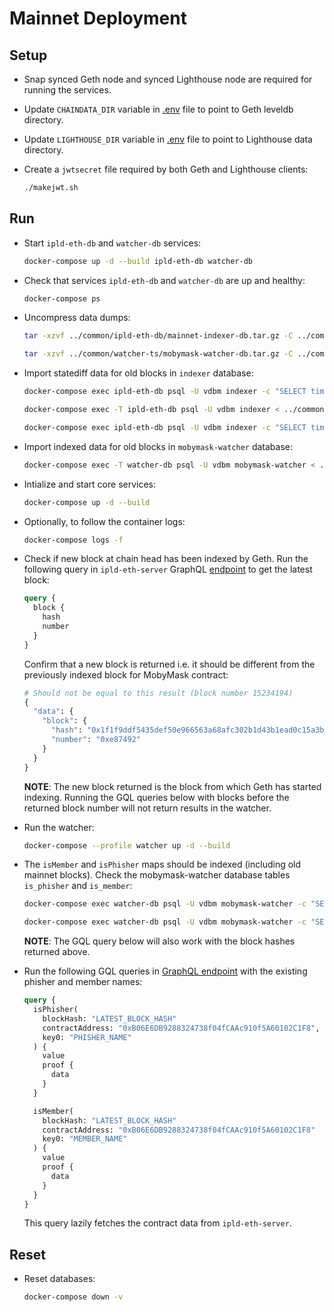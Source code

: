 # Mainnet Deployment

## Setup

* Snap synced Geth node and synced Lighthouse node are required for running the services.

* Update `CHAINDATA_DIR` variable in [.env](./.env) file to point to Geth leveldb directory.

* Update `LIGHTHOUSE_DIR` variable in [.env](./.env) file to point to Lighthouse data directory.

* Create a `jwtsecret` file required by both Geth and Lighthouse clients:

  ```bash
  ./makejwt.sh
  ```

## Run

* Start `ipld-eth-db` and `watcher-db` services:

  ```bash
  docker-compose up -d --build ipld-eth-db watcher-db
  ```

* Check that services `ipld-eth-db` and `watcher-db` are up and healthy:

  ```bash
  docker-compose ps
  ```

* Uncompress data dumps:

  ```bash
  tar -xzvf ../common/ipld-eth-db/mainnet-indexer-db.tar.gz -C ../common/ipld-eth-db/

  tar -xzvf ../common/watcher-ts/mobymask-watcher-db.tar.gz -C ../common/watcher-ts/
  ```

* Import statediff data for old blocks in `indexer` database:

  ```bash
  docker-compose exec ipld-eth-db psql -U vdbm indexer -c "SELECT timescaledb_pre_restore();"

  docker-compose exec -T ipld-eth-db psql -U vdbm indexer < ../common/ipld-eth-db/mainnet-indexer-db.sql

  docker-compose exec ipld-eth-db psql -U vdbm indexer -c "SELECT timescaledb_post_restore();"
  ```

* Import indexed data for old blocks in `mobymask-watcher` database:

  ```bash
  docker-compose exec -T watcher-db psql -U vdbm mobymask-watcher < ../common/watcher-ts/mobymask-watcher-db.sql
  ```

* Intialize and start core services:

  ```bash
  docker-compose up -d --build
  ```

* Optionally, to follow the container logs:

  ```bash
  docker-compose logs -f
  ```

* Check if new block at chain head has been indexed by Geth. Run the following query in `ipld-eth-server` GraphQL [endpoint](http://127.0.0.1:8083/graphiql) to get the latest block:

  ```graphql
  query {
    block {
      hash
      number
    }
  }
  ```

  Confirm that a new block is returned i.e. it should be different from the previously indexed block for MobyMask contract:

  ```graphql
  # Should not be equal to this result (block number 15234194)
  {
    "data": {
      "block": {
        "hash": "0x1f1f9ddf5435def50e966563a68afc302b1d43b1ead0c15a3b3397a17c452eb9",
        "number": "0xe87492"
      }
    }
  }
  ```

  **NOTE**: The new block returned is the block from which Geth has started indexing. Running the GQL queries below with blocks before the returned block number will not return results in the watcher.

* Run the watcher:

  ```bash
  docker-compose --profile watcher up -d --build
  ```

* The `isMember` and `isPhisher` maps should be indexed (including old mainnet blocks). Check the mobymask-watcher database tables `is_phisher` and `is_member`:

  ```bash
  docker-compose exec watcher-db psql -U vdbm mobymask-watcher -c "SELECT block_hash, block_number, contract_address, key0, value FROM is_member"
  ```

  ```bash
  docker-compose exec watcher-db psql -U vdbm mobymask-watcher -c "SELECT block_hash, block_number, contract_address, key0, value FROM is_phisher"
  ```

  **NOTE**: The GQL query below will also work with the block hashes returned above.

* Run the following GQL queries in [GraphQL endpoint](http://127.0.0.1:3001/graphql) with the existing phisher and member names:

  ```graphql
  query {
    isPhisher(
      blockHash: "LATEST_BLOCK_HASH"
      contractAddress: "0xB06E6DB9288324738f04fCAAc910f5A60102C1F8",
      key0: "PHISHER_NAME"
    ) {
      value
      proof {
        data
      }
    }

    isMember(
      blockHash: "LATEST_BLOCK_HASH"
      contractAddress: "0xB06E6DB9288324738f04fCAAc910f5A60102C1F8"
      key0: "MEMBER_NAME"
    ) {
      value
      proof {
        data
      }
    }
  }
  ```

  This query lazily fetches the contract data from `ipld-eth-server`.

## Reset

* Reset databases:

  ```bash
  docker-compose down -v
  ```
